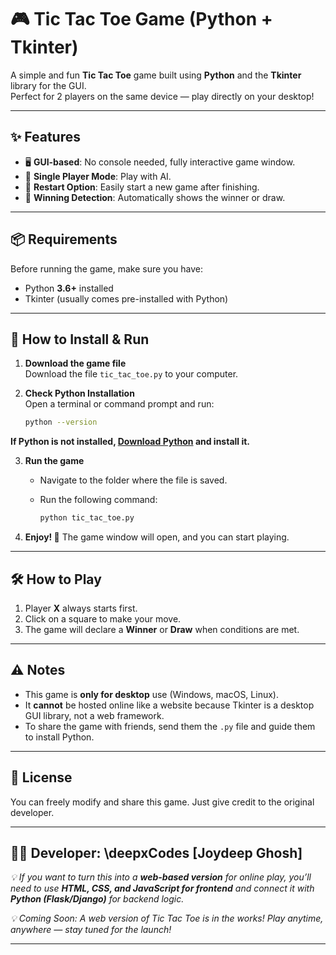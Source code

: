 # 🎮 Tic Tac Toe Game (Python + Tkinter)

A simple and fun **Tic Tac Toe** game built using **Python** and the **Tkinter** library for the GUI.  
Perfect for 2 players on the same device — play directly on your desktop!

---

## ✨ Features
- 🖥 **GUI-based**: No console needed, fully interactive game window.
- 👤 **Single Player Mode**: Play with AI.
- 🔄 **Restart Option**: Easily start a new game after finishing.
- 🎯 **Winning Detection**: Automatically shows the winner or draw.

---

## 📦 Requirements

Before running the game, make sure you have:

- Python **3.6+** installed
- Tkinter (usually comes pre-installed with Python)

---

## 🚀 How to Install & Run

1. **Download the game file**  
   Download the file `tic_tac_toe.py` to your computer.

2. **Check Python Installation**  
   Open a terminal or command prompt and run:
   ```bash
   python --version

**If Python is not installed, [Download Python](https://www.python.org/downloads/) and install it.**

3. **Run the game**

   * Navigate to the folder where the file is saved.
   * Run the following command:

     ```bash
     python tic_tac_toe.py
     ```

4. **Enjoy! 🎉**
   The game window will open, and you can start playing.

---

## 🛠 How to Play

1. Player **X** always starts first.
2. Click on a square to make your move.
3. The game will declare a **Winner** or **Draw** when conditions are met.

---

## ⚠ Notes

* This game is **only for desktop** use (Windows, macOS, Linux).
* It **cannot** be hosted online like a website because Tkinter is a desktop GUI library, not a web framework.
* To share the game with friends, send them the `.py` file and guide them to install Python.

---

## 📜 License

You can freely modify and share this game. Just give credit to the original developer.

---

## 👨‍💻 **Developer:** \deepxCodes [Joydeep Ghosh]

*💡 If you want to turn this into a **web-based version** for online play, you’ll need to use **HTML, CSS, and JavaScript for frontend** and connect it with **Python (Flask/Django)** for backend logic.*

*💡 Coming Soon: A web version of Tic Tac Toe is in the works! Play anytime, anywhere — stay tuned for the launch!*

---
